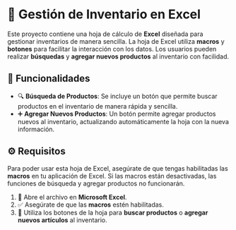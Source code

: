 # 🛒 **Gestión de Inventario en Excel**

Este proyecto contiene una hoja de cálculo de **Excel** diseñada para gestionar inventarios de manera sencilla. La hoja de Excel utiliza **macros** y **botones** para facilitar la interacción con los datos. Los usuarios pueden realizar **búsquedas** y **agregar nuevos productos** al inventario con facilidad.

## 🚀 **Funcionalidades**

- 🔍 **Búsqueda de Productos**: Se incluye un botón que permite buscar productos en el inventario de manera rápida y sencilla.
- ➕ **Agregar Nuevos Productos**: Un botón permite agregar productos nuevos al inventario, actualizando automáticamente la hoja con la nueva información.

## ⚙️ **Requisitos**

Para poder usar esta hoja de Excel, asegúrate de que tengas habilitadas las **macros** en tu aplicación de Excel. Si las macros están desactivadas, las funciones de búsqueda y agregar productos no funcionarán.

1. 📂 Abre el archivo en **Microsoft Excel**.
2. ✅ Asegúrate de que las **macros** estén habilitadas.
3. 🔘 Utiliza los botones de la hoja para **buscar productos** o **agregar nuevos artículos** al inventario.
